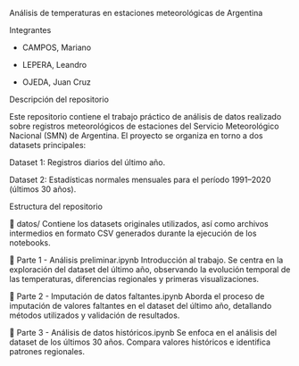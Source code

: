Análisis de temperaturas en estaciones meteorológicas de Argentina

Integrantes
- CAMPOS, Mariano

- LEPERA, Leandro

- OJEDA, Juan Cruz

Descripción del repositorio

Este repositorio contiene el trabajo práctico de análisis de datos realizado sobre registros meteorológicos de estaciones del Servicio Meteorológico Nacional (SMN) de Argentina. El proyecto se organiza en torno a dos datasets principales:

Dataset 1: Registros diarios del último año.

Dataset 2: Estadísticas normales mensuales para el período 1991–2020 (últimos 30 años).

Estructura del repositorio

📁 datos/
Contiene los datasets originales utilizados, así como archivos intermedios en formato CSV generados durante la ejecución de los notebooks.

📓 Parte 1 - Análisis preliminar.ipynb
Introducción al trabajo. Se centra en la exploración del dataset del último año, observando la evolución temporal de las temperaturas, diferencias regionales y primeras visualizaciones.

📓 Parte 2 - Imputación de datos faltantes.ipynb
Aborda el proceso de imputación de valores faltantes en el dataset del último año, detallando métodos utilizados y validación de resultados.

📓 Parte 3 - Análisis de datos históricos.ipynb
Se enfoca en el análisis del dataset de los últimos 30 años. Compara valores históricos e identifica patrones regionales.